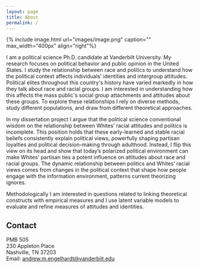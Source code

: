 ```yaml
---
layout: page
title: About
permalink: /
---
```


{% include image.html url="images/image.png" caption="" max_width="400px" align="right"%}

I am a political science Ph.D. candidate at Vanderbilt University. My research focuses on political behavior and public opinion in the United States. I study the relationship between race and politics to understand how the political context affects individuals' identities and intergroup attitudes. Political elites throughout this country's history have varied markedly in how they talk about race and racial groups. I am interested in understanding how this affects the mass public's social group attachments and attitudes about these groups. To explore these relationships I rely on diverse methods, study different populations, and draw from different theoretical approaches.<br /> 

In my dissertation project I argue that the political science conventional wisdom on the relationship between Whites’ racial attitudes and politics is incomplete. This position holds that these early-learned and stable racial beliefs consistently explain political views, powerfully shaping partisan loyalties and political decision-making through adulthood. Instead, I flip this view on its head and show that today’s polarized political environment can make Whites’ partisan ties a potent influence on attitudes about race and racial groups. The dynamic relationship between politics and Whites’ racial views comes from changes in the political context that shape how people engage with the information environment, patterns current theorizing ignores.<br />

Methodologically I am interested in questions related to linking theoretical constructs with empirical measures and I use latent variable models to evaluate and refine measures of attitudes and identities.


## Contact

PMB 505 <br />
230 Appleton Place <br />
Nashville, TN 37203 <br />
Email: [andrew.m.engelhardt@vanderbilt.edu]

[andrew.m.engelhardt@vanderbilt.edu]: mailto:andrew.m.engelhardt@vanderbilt.edu
